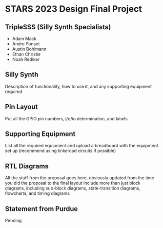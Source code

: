 # STARS 2023 Design Final Project

## TripleSSS (Silly Synth Specialists)
* Adam Mack
* Andre Ponsot
* Austin Bohlmann
* Ethan Christie 
* Noah Rediker

## Silly Synth 
Description of functionality, how to use it, and any supporting equipment required

## Pin Layout
Put all the GPIO pin numbers, i/o/io determination, and labels

## Supporting Equipment
List all the required equipment and upload a breadboard with the equipment set up (recommend using tinkercad circuits if possible)

## RTL Diagrams
All the stuff from the proposal goes here, obviously updated from the time you did the proposal to the final layout
Include more than just block diagrams, including sub-block diagrams, state-transition diagrams, flowcharts, and timing diagrams

## Statement from Purdue
Pending
